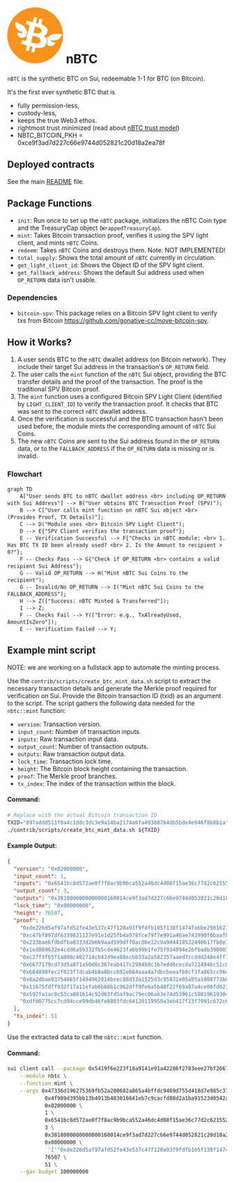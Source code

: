 # ![nBTC Logo!](../assets/nbtc.svg) nBTC

`nBTC` is the synthetic BTC on Sui, redeemable 1-1 for BTC (on Bitcoin).

It's the first ever synthetic BTC that is

- fully permission-less,
- custody-less,
- keeps the true Web3 ethos.
- rightmost trust minimized (read about [nBTC trust model](https://x.com/goNativeCC/status/1899487861939806641))
- NBTC_BITCOIN_PKH = 0xce9f3ad7d227c66e9744d052821c20d18a2ea78f

## Deployed contracts

See the main [README](../README.md#deployed-objects--packages) file.

## Package Functions

- `init`: Run once to set up the `nBTC` package, initializes the nBTC Coin type and the TreasuryCap object (`WrappedTreasuryCap`).
- `mint`: Takes Bitcoin transaction proof, verifies it using the SPV light client, and mints `nBTC` Coins.
- `redeem`: Takes `nBTC` Coins and destroys them. Note: NOT IMPLEMENTED!
- `total_supply`: Shows the total amount of `nBTC` currently in circulation.
- `get_light_client_id`: Shows the Object ID of the SPV light client.
- `get_fallback_address`: Shows the default Sui address used when `OP_RETURN` data isn't usable.

### Dependencies

- `bitcoin-spv`: This package relies on a Bitcoin SPV light client to verify txs from Bitcoin https://github.com/gonative-cc/move-bitcoin-spv.

## How it Works?

1.  A user sends BTC to the `nBTC` dwallet address (on Bitcoin network). They include their target Sui address in the transaction's `OP_RETURN` field.
2.  The user calls the `mint` function of the `nBTC` Sui object, providing the BTC transfer details and the proof of the transaction. The proof is the traditional SPV Bitcoin proof.
3.  The `mint` function uses a configured Bitcoin SPV Light Client (identified by `LIGHT_CLIENT_ID`) to verify the transaction proof. It checks that BTC was sent to the correct `nBTC` dwallet address.
4.  Once the verification is successful and the BTC transaction hasn't been used before, the module mints the corresponding amount of `nBTC` Sui Coins.
5.  The new `nBTC` Coins are sent to the Sui address found in the `OP_RETURN` data, or to the `FALLBACK_ADDRESS` if the `OP_RETURN` data is missing or is invalid.

### Flowchart

```mermaid
graph TD
    A["User sends BTC to nBTC dwallet address <br> including OP_RETURN with Sui Address"] --> B("User obtains BTC Transaction Proof (SPV)");
    B --> C["User calls mint function on nBTC Sui object <br> (Provides Proof, TX Details)"];
    C --> D("Module uses <br> Bitcoin SPV Light Client");
    D --> E{"SPV Client verifies the transaction proof"};
    E -- Verification Successful --> F{"Checks in nBTC module: <br> 1. Has BTC TX ID been already used? <br> 2. Is the Amount to recipient > 0?"};
    F -- Checks Pass --> G{"Check if OP_RETURN <br> contains a valid recipient Sui Address"};
    G -- Valid OP_RETURN --> H("Mint nBTC Sui Coins to the recipient");
    G -- Invalid/No OP_RETURN --> I("Mint nBTC Sui Coins to the FALLBACK_ADDRESS");
    H --> Z(["Success: nBTC Minted & Transferred"]);
    I --> Z;
    F -- Checks Fail --> Y(["Error: e.g., TxAlreadyUsed, AmountIsZero"]);
    E -- Verification Failed --> Y;
```

## Example mint script

NOTE: we are working on a fullstack app to automate the minting process.

Use the `contrib/scripts/create_btc_mint_data.sh` script to extract the necessary transaction details and generate the Merkle proof required for verification on Sui. Provide the Bitcoin transaction ID (txid) as an argument to the script. The script gathers the following data needed for the `nbtc::mint` function:

- `version`: Transaction version.
- `input_count`: Number of transaction inputs.
- `inputs`: Raw transaction input data.
- `output_count`: Number of transaction outputs.
- `outputs`: Raw transaction output data.
- `lock_time`: Transaction lock time.
- `height`: The Bitcoin block height containing the transaction.
- `proof`: The Merkle proof branches.
- `tx_index`: The index of the transaction within the block.

#### Command:

```bash
# Replace with the actual Bitcoin transaction ID
TXID="897addd511f0a4c1ddc3dc3e9a14ba2174a6fa49388764db5bde4e946f8b8b1a"
./contrib/scripts/create_btc_mint_data.sh ${TXID}
```

#### Example Output:

```json
{
  "version": "0x02000000",
  "input_count": 1,
  "inputs": "0x6541bc8d572ae0f7f8ac9b9bca552a46dc4d08f15ae36c77d2c62155280bfdeb0000000000fdffffff",
  "output_count": 3,
  "outputs": "0x3818000000000000160014ce9f3ad7d227c66e9744d052821c20d18a2ea78f7440000000000000160014781b0cd92c0e80a4e750377298088f485b0488440000000000000000226a20c76280db47f593b58118ac78c257f0bfa5bbfef6be2eff385f4e32a781f76945",
  "lock_time": "0x00000000",
  "height": 76507,
  "proof": [
    "0xde226d5af97afd52fe43e537c47f120a93f9fdfb105f138f1474fabbe2981627",
    "0xc47bf897df6339821127e91e1d25fb4a978fce79f7e991a46ae743990f0baaf8",
    "0x233bae6fdbdfba8333d2b669aad199dff0acd6e12c9a9d4418532440617fb0e7",
    "0x1ed089632e4cdd6a59332fb5cde4623fa6b99b1fe75f934094e2bfbadb390903",
    "0xc27f3f65f1a800c402714cb42d9ea88ecbb33a2a582357aaed7ccddd248e4ff7",
    "0x6677179cd73d5a871a50d8c367eab417c2994b0c3b7edd6cecda7214946c51c8",
    "0x684890fec2f023f7dcab4b8a0bcc602e684aaa4a7dbcbeeafb9cf3fa865cc96d",
    "0x8a2dbae03754865f1494962014bcec88d33a1525d3c95831e05a95a1008773b0",
    "0x11675fdff932f17a11efab6b68b1c962dff9fe6a5b48f22f69a07a4ce00fd021",
    "0x597fa1ac0c53ca801614c92d63fd5af9ac79ec06ab3e74d53961c5981961930c",
    "0xdf00775cc7cd94cce99db46fe8803fdc64120119959a3eb417f23f7991c672c6"
  ],
  "tx_index": 51
}
```

Use the extracted data to call the `nbtc::mint` function.

#### Command:

```bash
sui client call --package 0x5419f6e223f18a9141e91a42286f2783eee27bf2667422c2100afc7b2296731b \
    --module nbtc \
    --function mint \
    --args 0x47336d196275369fb52a200682a865a4bffdc9469d755d418d7e985c376ace35 \
            0x4f989d395bb13b4913b483016641eb7c9cacfd88d2a1ba91523d0542a52af9e4 \
            0x02000000 \
            1 \
            0x6541bc8d572ae0f7f8ac9b9bca552a46dc4d08f15ae36c77d2c62155280bfdeb0000000000fdffffff \
            3 \
            0x3818000000000000160014ce9f3ad7d227c66e9744d052821c20d18a2ea78f7440000000000000160014781b0cd92c0e80a4e750377298088f485b0488440000000000000000226a20c76280db47f593b58118ac78c257f0bfa5bbfef6be2eff385f4e32a781f76945 \
            0x00000000 \
             '['"0xde226d5af97afd52fe43e537c47f120a93f9fdfb105f138f1474fabbe2981627"','"0xc47bf897df6339821127e91e1d25fb4a978fce79f7e991a46ae743990f0baaf8"','"0x233bae6fdbdfba8333d2b669aad199dff0acd6e12c9a9d4418532440617fb0e7"','"0x1ed089632e4cdd6a59332fb5cde4623fa6b99b1fe75f934094e2bfbadb390903"','"0xc27f3f65f1a800c402714cb42d9ea88ecbb33a2a582357aaed7ccddd248e4ff7"','"0x6677179cd73d5a871a50d8c367eab417c2994b0c3b7edd6cecda7214946c51c8"','"0x684890fec2f023f7dcab4b8a0bcc602e684aaa4a7dbcbeeafb9cf3fa865cc96d"','"0x8a2dbae03754865f1494962014bcec88d33a1525d3c95831e05a95a1008773b0"','"0x11675fdff932f17a11efab6b68b1c962dff9fe6a5b48f22f69a07a4ce00fd021"','"0x597fa1ac0c53ca801614c92d63fd5af9ac79ec06ab3e74d53961c5981961930c"','"0xdf00775cc7cd94cce99db46fe8803fdc64120119959a3eb417f23f7991c672c6"']' \
            76507 \
            51 \
    --gas-budget 100000000
```

